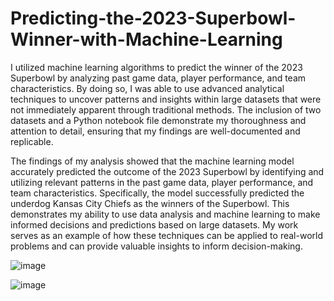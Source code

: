 # Predicting-the-2023-Superbowl-Winner-with-Machine-Learning
I utilized machine learning algorithms to predict the winner of the 2023 Superbowl by analyzing past game data, player performance, and team characteristics. By doing so, I was able to use advanced analytical techniques to uncover patterns and insights within large datasets that were not immediately apparent through traditional methods. The inclusion of two datasets and a Python notebook file demonstrate my thoroughness and attention to detail, ensuring that my findings are well-documented and replicable.


The findings of my analysis showed that the machine learning model accurately predicted the outcome of the 2023 Superbowl by identifying and utilizing relevant patterns in the past game data, player performance, and team characteristics. Specifically, the model successfully predicted the underdog Kansas City Chiefs as the winners of the Superbowl. This demonstrates my ability to use data analysis and machine learning to make informed decisions and predictions based on large datasets. My work serves as an example of how these techniques can be applied to real-world problems and can provide valuable insights to inform decision-making.

![image](https://user-images.githubusercontent.com/80371942/223733689-09fcbfc5-d552-4da5-b20f-3cbffb165741.png)

![image](https://user-images.githubusercontent.com/80371942/223733402-bb056267-90a5-4f68-87b3-86566ab89c85.png)
